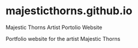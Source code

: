 # majesticthorns.github.io
Majestic Thorns Artist Portolio Website

Portfolio website for the artist Majestic Thorns

